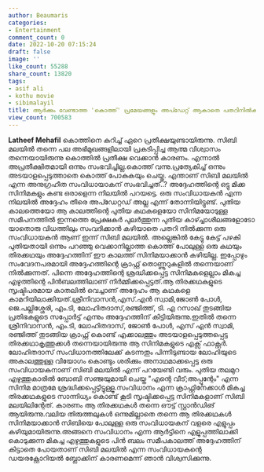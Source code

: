 ```yaml
---
author: Beaumaris
categories:
- Entertainment
comment_count: 0
date: 2022-10-20 07:15:24
draft: false
image: ''
like_count: 55288
share_count: 13820
tags:
- asif ali
- kothu movie
- sibimalayil
title: ആർക്കും വേണ്ടാത്ത 'കൊത്ത്' പ്രമേയങ്ങളും അപ്ഡേറ്റ് ആകാതെ പതറിനിൽക്കുന്ന സിബിമലയിലും
view_count: 700583
---
```


**Latheef Mehafil** കൊത്തിനെ കുറിച്ച് ഏറെ പ്രതീക്ഷയുണ്ടായിരുന്നു. സിബി മലയിൽ തന്നെ പല അഭിമുഖങ്ങളിലായി പ്രകടിപ്പിച്ച ആത്മ വിശ്വാസം തന്നെയായിരുന്നു കൊത്തിൽ പ്രതീക്ഷ വെക്കാൻ കാരണം. എന്നാൽ അപ്രതീക്ഷിതമായി ഒന്നും സംഭവിച്ചില്ല.കൊത്ത് വന്നു.പ്രത്യേകിച്ച് ഒന്നും അടയാളപ്പെടുത്താതെ കൊത്ത് പോകുകയും ചെയ്തു. എന്താണ് സിബി മലയിൽ എന്ന അനുഗ്രഹീത സംവിധായാകന് സംഭവിച്ചത്..? അദ്ദേഹത്തിന്റെ ഒട്ടു മിക്ക സിനിമകളും കണ്ട ഒരാളെന്ന നിലയിൽ പറയട്ടെ. ഒരു സംവിധായകൻ എന്ന നിലയിൽ അദ്ദേഹം തീരെ അപ്ഡേറ്റഡ് അല്ല എന്ന് തോന്നിയിട്ടുണ്ട്. പുതിയ കാലത്തെയോ ആ കാലത്തിന്റെ പുതിയ കഥകളെയോ സിനിമയോടുള്ള സമീപനത്തിൽ ഇന്നത്തെ പ്രേക്ഷകർ പുലർത്തുന്ന പുതിയ കാഴ്ച്ചാശീലങ്ങളോടോ യാതൊരു വിധത്തിലും സംവദിക്കാൻ കഴിയാതെ പതറി നിൽക്കുന്ന ഒരു സംവിധായകൻ ആണ് ഇന്ന് സിബി മലയിൽ. അല്ലെങ്കിൽ കേട്ടു കേട്ട് പഴകി പുതിയതായി ഒന്നും പറഞ്ഞു വെക്കാനില്ലാത്ത കൊത്ത് പോലുള്ള ഒരു കഥയും തിരക്കഥയും അദ്ദേഹത്തിന് ഈ കാലത്ത് സിനിമയാക്കാൻ കഴിയില്ല. ഇപ്പോഴും സംവേദനപരമായി അദ്ദേഹത്തിന്റെ ക്രാഫ്റ്റ് തൊണ്ണൂറുകളിൽ തന്നെയാണ് നിൽക്കുന്നത്. പിന്നെ അദ്ദേഹത്തിന്റെ ശ്രദ്ധിക്കപ്പെട്ട സിനിമകളെല്ലാം മികച്ച എഴുത്തിന്റെ പിൻബലത്തിലാണ് നിർമ്മിക്കപ്പെട്ടത്.ആ തിരക്കഥകളുടെ സൃഷ്ടിപരമായ കാതലിൽ വെച്ചാണ് അദ്ദേഹം ആ കഥകളെ കാമറിയിലാക്കിയത്.ശ്രീനിവാസൻ,എസ്.എൻ സ്വാമി,ജോൺ പോൾ, ജെ.പല്ലിശ്ശേരി, എം.ടി, ലോഹിതദാസ്,രഞ്ജിത്ത്, ടി. എ റസാഖ്‌ തുടങ്ങിയ പ്രതിഭകളുടെ സപ്പോർട്ട് എന്നും അദ്ദേഹത്തിന് കിട്ടിയിരുന്നു.ഇതിൽ തന്നെ ശ്രീനിവാസൻ, എം.ടി, ലോഹിതദാസ്, ജോൺ പോൾ, എസ് എൻ സ്വാമി, രഞ്ജിത്ത് തുടങ്ങിയ ക്രാഫ്റ്റ് കൊണ്ട് എക്കാലത്തും അടയാളപ്പെടുത്തപ്പെട്ട തിരക്കഥാകൃത്തുക്കൾ തന്നെയായിരുന്നു ആ സിനിമകളുടെ എക്സ് ഫാക്റ്റർ. ലോഹിതദാസ് സംവിധാനത്തിലേക്ക് കടന്നതും പിന്നീടുണ്ടായ ലോഹിയുടെ അകാലത്തുള്ള വിയോഗം കൊണ്ടും ശരിക്കും അനാഥമാക്കപ്പെട്ട ഒരു സംവിധായകനാണ് സിബി മലയിൽ എന്ന് പറയേണ്ടി വരും. പുതിയ തലമുറ എഴുത്തുകാരിൽ ബോബി സഞ്ജയുമായി ചെയ്ത "എന്റെ വീട്;അപ്പൂന്റേം" എന്ന സിനിമ മാത്രമേ ശ്രദ്ധിക്കപ്പെട്ടിട്ടുള്ളൂ.സംവിധാനം എന്ന ക്രാഫ്റ്റിനേക്കാൾ മികച്ച തിരക്കഥകളുടെ സാന്നിധ്യം കൊണ്ട് കൂടി സൃഷ്ടിക്കപ്പെട്ട സിനിമകളാണ് സിബി മലയിലിന്റേത്. കാരണം ആ തിരക്കഥകൾ തന്നെ ഔട്ട് സ്റ്റാൻഡിങ് ആയിരുന്നു.വലിയ തിരുത്തലുകൾ ഒന്നുമില്ലാതെ തന്നെ ആ തിരക്കഥകൾ സിനിമയാക്കാൻ സിബിയെ പോലുള്ള ഒരു സംവിധായകന് വളരെ എളുപ്പം കഴിയുമായിരുന്നു.അങ്ങനെ സംവിധാനം എന്ന ആർട്ടിനെ എളുപ്പത്തിലാക്കി കൊടുക്കുന്ന മികച്ച എഴുത്തുകളുടെ പിൻ ബലം സമീപകാലത്ത് അദ്ദേഹത്തിന് കിട്ടാതെ പോയതാണ് സിബി മലയിൽ എന്ന സംവിധായകന്റെ ഡയരക്റ്റോറിയൽ ബ്ലോക്കിന് കാരണമെന്ന് ഞാൻ വിശ്വസിക്കുന്നു.